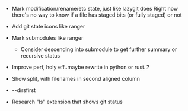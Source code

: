 * Mark modification/rename/etc state, just like lazygit does
  Right now there's no way to know if a file has staged bits (or fully staged) or not
* Add git state icons like ranger
* Mark submodules like ranger
  * Consider descending into submodule to get further summary or recursive status
* Improve perf, holy eff..maybe rewrite in python or rust..?
* Show split, with filenames in second aligned column
* --dirsfirst

* Research "ls" extension that shows git status
